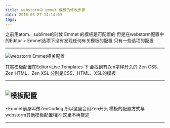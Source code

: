 ```yaml
---
title: webstorm中 emmet 模板的修改步骤
date: 2018-03-27 14:14:09
tags:
---
```


之前用atom、sublime的时候 Emmet 的模板是可配置的 但是在webstorm配置中的Editor > Emmet选项下没有发现任何有关模板的配置 只有一些选项的配置

---

![webstorm Emmet相关配置](https://img-blog.csdn.net/20180327135651291?watermark/2/text/aHR0cHM6Ly9ibG9nLmNzZG4ubmV0L3NpbmF0XzM0OTMwNjQw/font/5a6L5L2T/fontsize/400/fill/I0JBQkFCMA==/dissolve/70)


其实模板配置在Editor>Live Templates 下 会找到有Zen字样开头的 Zen CSS、 Zen HTML、Zen XSL 分别是CSS、HTML、XSL的模板

---
![模板配置](https://img-blog.csdn.net/20180327140915194?watermark/2/text/aHR0cHM6Ly9ibG9nLmNzZG4ubmV0L3NpbmF0XzM0OTMwNjQw/font/5a6L5L2T/fontsize/400/fill/I0JBQkFCMA==/dissolve/70)
---
*Emmet前身叫做ZenCoding 所以这里会用Zen开头 模板的配置方式与webstorm其他模板配置相同 这里不再赘述



---